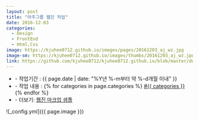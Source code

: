 ```yaml
---
layout: post
title: "아주그룹 웹진 작업"
date: 2016-12-03
categories:
  - Design
  - FrontEnd
  - Html,Css
image: https://kjuhee0712.github.io/images/pages/20161203_aj_wz.jpg
image-sm: https://kjuhee0712.github.io/images/thumbs/20161203_aj_wz.jpg
link: https://github.com/kjuhee0712/kjuhee0712.github.io/blob/master/dev/aj_wz_sample.html
---
```


<ul class="inform">
	<li class="preview__date" itemprop="datePublished" datetime="{{ page.date | date_to_xmlschema }}">- 작업기간 : {{ page.date | date: "%Y년 %-m부터 약 %-d개월 이내" }}</li>
	<li class="preview__catetory" itemprop="catetory">- 작업 내용 :
		{% for categories in page.categories %}
           <a href="/category/{{ categories }}/">#{{ categories }}</a>     
      	{% endfor %}</li>
    <li class="preview__link" itemprop="link">- 더보기: <a href="{{ page.link }}" target="_blank">웹진 마크업 샘플</a></li>
</ul>

![_config.yml]({{ page.image }})


